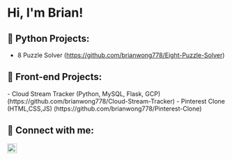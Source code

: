 <h1>Hi, I'm Brian! </h1>

<h2>🐍 Python Projects:</h2>

- 8 Puzzle Solver (https://github.com/brianwong778/Eight-Puzzle-Solver)


<h2>🎨 Front-end Projects:</h2>
- Cloud Stream Tracker (Python, MySQL, Flask, GCP) (https://github.com/brianwong778/Cloud-Stream-Tracker)
- Pinterest Clone (HTML,CSS,JS) (https://github.com/brianwong778/Pinterest-Clone)




<h2> 🤳 Connect with me:</h2>



[<img align="left" alt="Brian Wong | LinkedIn" width="22px" src="https://cdn.jsdelivr.net/npm/simple-icons@v3/icons/linkedin.svg" />][linkedin]


[linkedin]: https://www.linkedin.com/in/brian-wong-5242b6224/


